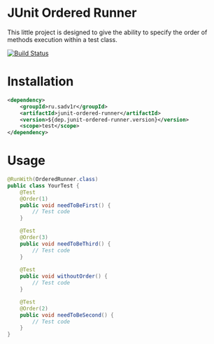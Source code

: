 JUnit Ordered Runner
====================
This little project is designed to give the ability to specify the order of methods execution within a test class.

[![Build Status](https://travis-ci.org/sadv1r/junit-ordered-runner.svg?branch=master)](https://travis-ci.org/sadv1r/junit-ordered-runner)

Installation
==========================
```xml
<dependency>
    <groupId>ru.sadv1r</groupId>
    <artifactId>junit-ordered-runner</artifactId>
    <version>${dep.junit-ordered-runner.version}</version>
    <scope>test</scope>
</dependency>
```

Usage
====================================
```java
@RunWith(OrderedRunner.class)
public class YourTest {
    @Test
    @Order(1)
    public void needToBeFirst() {
        // Test code
    }

    @Test
    @Order(3)
    public void needToBeThird() {
        // Test code
    }
    
    @Test
    public void withoutOrder() {
        // Test code
    }

    @Test
    @Order(2)
    public void needToBeSecond() {
        // Test code
    }
}
```

